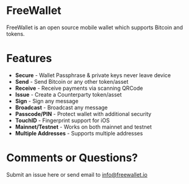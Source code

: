FreeWallet
=====
FreeWallet is an open source mobile wallet which supports Bitcoin and tokens.

Features
=====
- **Secure** - Wallet Passphrase & private keys never leave device
- **Send** - Send Bitcoin or any other token/asset
- **Receive** - Receive payments via scanning QRCode
- **Issue** - Create a Counterparty token/asset
- **Sign** - Sign any message
- **Broadcast** - Broadcast any message
- **Passcode/PIN** - Protect wallet with additional security
- **TouchID** - Fingerprint support for iOS
- **Mainnet/Testnet** - Works on both mainnet and testnet
- **Multiple Addresses** - Supports multiple addresses

Comments or Questions?
=====
Submit an issue here or send email to info@freewallet.io